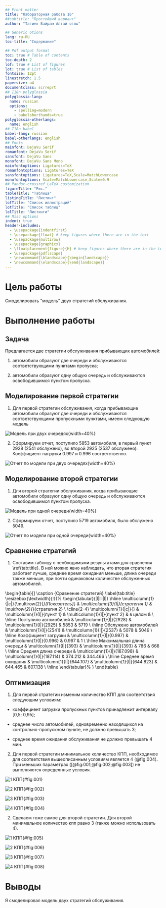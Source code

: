 ```yaml
---
## Front matter
title: "Лабораторная работа 16"
##subtitle: "Простейший вариант"
author: "Тагиев Байрам Алтай оглы"

## Generic otions
lang: ru-RU
toc-title: "Содержание"

## Pdf output format
toc: true # Table of contents
toc-depth: 2
lof: true # List of figures
lot: true # List of tables
fontsize: 12pt
linestretch: 1.5
papersize: a4
documentclass: scrreprt
## I18n polyglossia
polyglossia-lang:
  name: russian
  options:
	- spelling=modern
	- babelshorthands=true
polyglossia-otherlangs:
  name: english
## I18n babel
babel-lang: russian
babel-otherlangs: english
## Fonts
mainfont: DejaVu Serif
romanfont: DejaVu Serif
sansfont: DejaVu Sans
monofont: DejaVu Sans Mono
mainfontoptions: Ligatures=TeX
romanfontoptions: Ligatures=TeX
sansfontoptions: Ligatures=TeX,Scale=MatchLowercase
monofontoptions: Scale=MatchLowercase,Scale=0.9
## Pandoc-crossref LaTeX customization
figureTitle: "Рис."
tableTitle: "Таблица"
listingTitle: "Листинг"
lofTitle: "Список иллюстраций"
lotTitle: "Список таблиц"
lolTitle: "Листинги"
## Misc options
indent: true
header-includes:
  - \usepackage{indentfirst}
  - \usepackage{float} # keep figures where there are in the text
  - \usepackage{multirow}
  - \usepackage{graphicx}
  - \floatplacement{figure}{H} # keep figures where there are in the text 
  - \usepackage{pdflscape}
  - \newcommand{\blandscape}{\begin{landscape}}
  - \newcommand{\elandscape}{\end{landscape}}
---
```


# Цель работы

Смоделировать "модель" двух стратегий обслуживания. 

# Выполнение работы

## Задача

Предлагается две стратегии обслуживания прибывающих автомобилей:

1. автомобили образуют две очереди и обслуживаются соответствующими пунктами
пропуска;

2. автомобили образуют одну общую очередь и обслуживаются освободившимся
пунктом пропуска.

## Моделирование первой стратегии

1. Для первой стратегии обслуживания, когда прибывающие автомобили образуют две очереди и обслуживаются соответствующими пропускными пунктами, имеем следующую модель

![Модель при двух очередях](./image/1.png){width=40%}

2. Сформируем отчет, поступило 5853 автомобиля, в первый пункт 2928 (2541 обслужено), во второй 2925 (2537 обслужено). Коеффициент нагрузки 0.997 и 0.996 соответственно.

![Отчет по модели при двух очередях](./image/2.png){width=40%}

## Моделирование второй стратегии

1. Для второй стратегии обслуживания, когда прибывающие автомобили образуют одну общую очередь и обслуживаются освободившимся пунктом пропуска.

![Модель при одной очереди](./image/3.png){width=40%}

2. Сформируем отчет, поступило 5719 автомобиля, было обслужено 5049.

![Отчет по модели при одной очереди](./image/4.png){width=40%}

## Сравнение стратегий

1. Составим таблицу с необходимыми результатами для сравнения \ref{tab:title}. В ней можно явно наблюдать, что вторая стратегия работает лучше, среднее время ожидания меньше, длина очереди также меньше, при почти одинаковом количестве обслуженных автомобилей.

\begin{table}[]
\caption {Сравнение стратегий} \label{tab:title}
\resizebox{\textwidth}{!}{%
\begin{tabular}{|l|lll|l|}
\hline
\multicolumn{1}{|c|}{\multirow{2}{*}{Показатель}} & \multicolumn{3}{l|}{стратегия 1} & \multirow{2}{*}{стратегия 2} \\ \cline{2-4}
\multicolumn{1}{|c|}{}     & \multicolumn{1}{l|}{пункт 1} & \multicolumn{1}{l|}{пункт 2} & в целом &         \\ \hline
Поступило автомобилей      & \multicolumn{1}{l|}{2928}    & \multicolumn{1}{l|}{2925}    & 5853    & 5719    \\ \hline
Обслужено автомобилей      & \multicolumn{1}{l|}{2541}    & \multicolumn{1}{l|}{2537}    & 5078    & 5049    \\ \hline
Коэффициент загрузки       & \multicolumn{1}{l|}{0.997}   & \multicolumn{1}{l|}{0.996}   & 0.997   & 1       \\ \hline
Максимальная длина очереди & \multicolumn{1}{l|}{393}     & \multicolumn{1}{l|}{393}     & 786     & 668     \\ \hline
Средняя длина очереди      & \multicolumn{1}{l|}{187.098} & \multicolumn{1}{l|}{187.114} & 374.212 & 344.466 \\ \hline
Среднее время ожидания     & \multicolumn{1}{l|}{644.107} & \multicolumn{1}{l|}{644.823} & 644.465 & 607.138 \\ \hline
\end{tabular}%
}
\end{table}

## Оптимизация

1. Для первой стратегии изменим количество КПП для соответствия следующим условиям:

 - коэффициент загрузки пропускных пунктов принадлежит интервалу [0,5; 0,95];

 - среднее число автомобилей, одновременно находящихся на контрольно-пропускном пункте, не должно превышать 3;

 - среднее время ожидания обслуживания не должно превышать 4 мин.

2. Для первой стратегии минимальное количество КПП, необходимое для соответствия вышеописанным условиям является 4 (@fig:004). При меньших параметрах ([@fig:001;@fig:002;@fig:003]) не выполняются определнные условия.

![1 КПП](./image/5.png){#fig:001} 

![2 КПП](./image/6.png){#fig:002} 

![3 КПП](./image/7.png){#fig:003} 

![4 КПП](./image/8.png){#fig:004} 

2. Сделаем тоже самое для второй стратегии. Для второй минимальное количество кпп равно 3 (также можно использовать 4).

![1 КПП](./image/9.png){#fig:005} 

![2 КПП](./image/10.png){#fig:006} 

![3 КПП](./image/11.png){#fig:007} 

![4 КПП](./image/12.png){#fig:008} 

# Выводы

Я смоделировал модель двух стратегий обслуживания.
